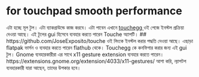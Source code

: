 <h1> for touchpad smooth performance </h1>
এটা হচ্ছে মূল টুল। এটা ব্যাকগ্রাউন্ডে কাজ করবে। এটা পাবেন এখানে <a href='https://github.com/JoseExposito/touchegg' target="_blank"> touchegg </a>
ওই পেজে ইনস্টল প্রক্রিয়া দেওয়া আছে।
এই টুলের gui হিসেবে ব্যবহার করতে পারেন Touche অ্যাপটি। 
## https://github.com/JoseExposito/touche
ওই লিংকে ইনস্টল করার পদ্ধতি দেওয়া আছে। এছাড়া flatpak ভার্সন ও ব্যবহার করতে পারেন flathub থেকে।
Touchegg কে কনফিগার করার জন্য এই gui টুল। Gnome ব্যবহারকারীরা এর সাথে x11 gesture extension ব্যবহার করতে পারেন। https://extensions.gnome.org/extension/4033/x11-gestures/
আশা করি, ল্যাপটপ ব্যবহারকারী যারা আছেন, তাদের উপকার হবে।
